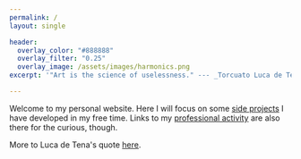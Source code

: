 ```yaml
---
permalink: /
layout: single

header:
  overlay_color: "#888888"
  overlay_filter: "0.25"
  overlay_image: /assets/images/harmonics.png
excerpt: '"Art is the science of uselessness." --- _Torcuato Luca de Tena_'

---
```


Welcome to my personal website. Here I will focus on some
[side projects](projects) I have developed in my free time.
Links to my [professional activity](research)
are also there for the curious, though.

More to Luca de Tena's quote [here](science-of-uselessness).
